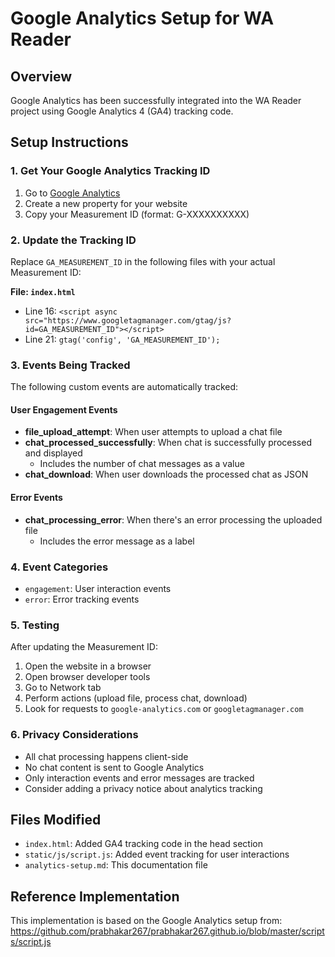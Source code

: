 # Google Analytics Setup for WA Reader

## Overview
Google Analytics has been successfully integrated into the WA Reader project using Google Analytics 4 (GA4) tracking code.

## Setup Instructions

### 1. Get Your Google Analytics Tracking ID
1. Go to [Google Analytics](https://analytics.google.com/)
2. Create a new property for your website
3. Copy your Measurement ID (format: G-XXXXXXXXXX)

### 2. Update the Tracking ID
Replace `GA_MEASUREMENT_ID` in the following files with your actual Measurement ID:

**File: `index.html`**
- Line 16: `<script async src="https://www.googletagmanager.com/gtag/js?id=GA_MEASUREMENT_ID"></script>`
- Line 21: `gtag('config', 'GA_MEASUREMENT_ID');`

### 3. Events Being Tracked

The following custom events are automatically tracked:

#### User Engagement Events
- **file_upload_attempt**: When user attempts to upload a chat file
- **chat_processed_successfully**: When chat is successfully processed and displayed
  - Includes the number of chat messages as a value
- **chat_download**: When user downloads the processed chat as JSON

#### Error Events
- **chat_processing_error**: When there's an error processing the uploaded file
  - Includes the error message as a label

### 4. Event Categories
- `engagement`: User interaction events
- `error`: Error tracking events

### 5. Testing
After updating the Measurement ID:
1. Open the website in a browser
2. Open browser developer tools
3. Go to Network tab
4. Perform actions (upload file, process chat, download)
5. Look for requests to `google-analytics.com` or `googletagmanager.com`

### 6. Privacy Considerations
- All chat processing happens client-side
- No chat content is sent to Google Analytics
- Only interaction events and error messages are tracked
- Consider adding a privacy notice about analytics tracking

## Files Modified
- `index.html`: Added GA4 tracking code in the head section
- `static/js/script.js`: Added event tracking for user interactions
- `analytics-setup.md`: This documentation file

## Reference Implementation
This implementation is based on the Google Analytics setup from:
https://github.com/prabhakar267/prabhakar267.github.io/blob/master/scripts/script.js
